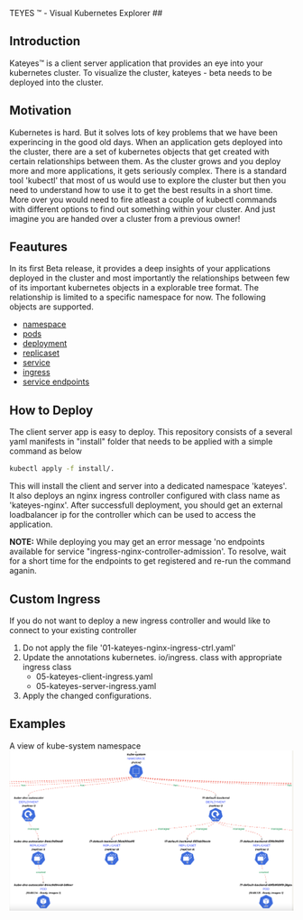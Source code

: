 TEYES ™ - Visual Kubernetes Explorer ##

## Introduction

Kateyes™ is a client server application that provides an eye into your kubernetes cluster. To visualize the cluster, kateyes - beta needs to be deployed into the cluster. 

## Motivation
Kubernetes is hard. But it solves lots of key problems that we have been experincing in the good old days. When an application gets deployed into the cluster, there are a set of kubernetes objects that get created with certain relationships between them. As the cluster grows and you deploy more and more applications, it gets seriously complex. There is a standard tool 'kubectl' that most of us would use to explore the cluster but then you need to understand how to use it to get the best results in a short time. More over you would need to fire atleast a couple of kubectl commands with different options to find out something within your cluster. And just imagine you are handed over a cluster from a previous owner! 

## Feautures
In its first Beta release, it provides a deep insights of your applications deployed in the cluster and most importantly the relationships between few of its important kubernetes objects in a explorable tree format. The relationship is limited to a specific namespace for now. The following objects are supported. 
- [namespace](https://kubernetes.io/docs/concepts/overview/working-with-objects/namespaces/)
- [pods](https://kubernetes.io/docs/concepts/workloads/pods/)
- [deployment](https://kubernetes.io/docs/concepts/workloads/controllers/deployment/)
- [replicaset](https://kubernetes.io/docs/concepts/workloads/controllers/replicaset/)
- [service](https://kubernetes.io/docs/concepts/services-networking/service/)
- [ingress](https://kubernetes.io/docs/concepts/services-networking/ingress/)
- [service endpoints](https://kubernetes.io/docs/concepts/services-networking/service/)

## How to Deploy

The client server app is easy to deploy. This repository consists of a several yaml manifests in "install" folder that needs to be applied with a simple command as below

```bash
kubectl apply -f install/.
```
This will install the client and server into a dedicated namespace 'kateyes'. It also deploys an nginx ingress controller configured with class name as 'kateyes-nginx'. After successfull deployment, you should get an external loadbalancer ip for the controller which can be used to access the application.

**NOTE:**
While deploying you may get an error message 'no endpoints available for service "ingress-nginx-controller-admission'. To resolve, wait for a short time for the endpoints to get registered and re-run the command aganin.

## Custom Ingress
If you do not want to deploy a new ingress controller and would like to connect to your existing controller
1. Do not apply the file '01-kateyes-nginx-ingress-ctrl.yaml'
2. Update the annotations kubernetes. io/ingress. class with appropriate ingress class 
   - 05-kateyes-client-ingress.yaml
   - 05-kateyes-server-ingress.yaml
3. Apply the changed configurations.


## Examples
A view of kube-system namespace
![plot](./images/kube-system.png)

